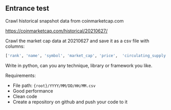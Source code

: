 ## Entrance test

Crawl historical snapshot data from coinmarketcap.com

https://coinmarketcap.com/historical/20210627/

Crawl the market cap data at 20210627 and save it as a csv file with columns:

```python
['rank', 'name', 'symbol', 'market_cap', 'price',  'circulating_supply', 'volume','change_7d']
``` 

Write in python, can you any technique, library or framework you like.

Requirements:

- File path: `{root}/YYYY/MM/DD/HH/MM.csv`
- Good performance
- Clean code
- Create a repository on github and push your code to it